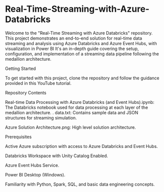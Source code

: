 # Real-Time-Streaming-with-Azure-Databricks
Welcome to the "Real-Time Streaming with Azure Databricks" repository. This project demonstrates an end-to-end solution for real-time data streaming and analysis using Azure Databricks and Azure Event Hubs, with visualization in Power BI It's an in-depth guide covering the setup, configuration, and implementation of a streaming data pipeline following the medallion architecture.

Getting Started

To get started with this project, clone the repository and follow the guidance provided in this YouTube tutorial.


Repository Contents

Real-time Data Processing with Azure Databricks (and Event Hubs).ipynb: The Databricks notebook used for data processing at each layer of the medallion architecture.
.
data.txt: Contains sample data and JSON structures for streaming simulation.

Azure Solution Architecture.png: High level solution architecture.

Prerequisites

Active Azure subscription with access to Azure Databricks and Event Hubs.

Databricks Workspace with Unity Catalog Enabled.

Azure Event Hubs Service.

Power BI Desktop (Windows).

Familiarity with Python, Spark, SQL, and basic data engineering concepts.

